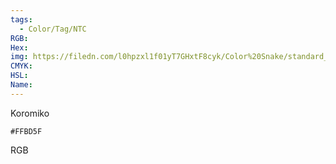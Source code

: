 ```yaml
---
tags:
  - Color/Tag/NTC
RGB:
Hex:
img: https://filedn.com/l0hpzxl1f01yT7GHxtF8cyk/Color%20Snake/standard_csv_to_svg//FFBD5F.svg
CMYK:
HSL:
Name:
---
```

Koromiko
```palette
#FFBD5F
```
RGB
